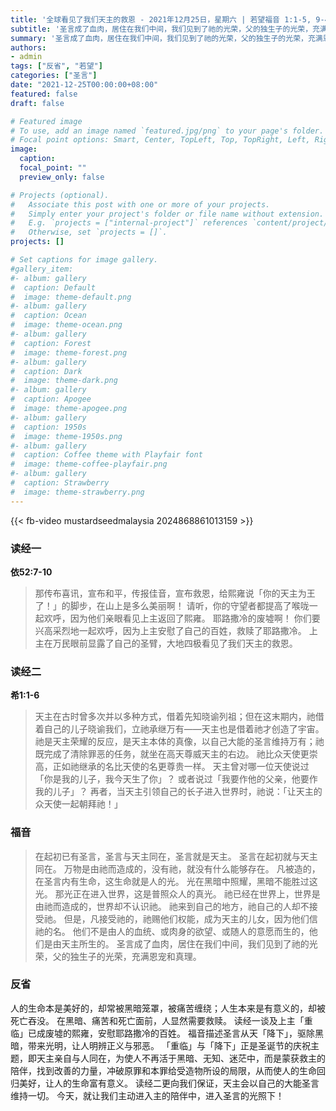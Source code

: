 ```yaml
---
title: '全球看见了我们天主的救恩 - 2021年12月25日，星期六 | 若望福音 1:1-5, 9-4'
subtitle: '圣言成了血肉，居住在我们中间，我们见到了祂的光荣，父的独生子的光荣，充满恩宠和真理。'
summary: '圣言成了血肉，居住在我们中间，我们见到了祂的光荣，父的独生子的光荣，充满恩宠和真理。'
authors:
- admin
tags: ["反省", "若望"]
categories: ["圣言"]
date: "2021-12-25T00:00:00+08:00"
featured: false
draft: false

# Featured image
# To use, add an image named `featured.jpg/png` to your page's folder.
# Focal point options: Smart, Center, TopLeft, Top, TopRight, Left, Right, BottomLeft, Bottom, BottomRight
image:
  caption:
  focal_point: ""
  preview_only: false

# Projects (optional).
#   Associate this post with one or more of your projects.
#   Simply enter your project's folder or file name without extension.
#   E.g. `projects = ["internal-project"]` references `content/project/deep-learning/index.md`.
#   Otherwise, set `projects = []`.
projects: []

# Set captions for image gallery.
#gallery_item:
#- album: gallery
#  caption: Default
#  image: theme-default.png
#- album: gallery
#  caption: Ocean
#  image: theme-ocean.png
#- album: gallery
#  caption: Forest
#  image: theme-forest.png
#- album: gallery
#  caption: Dark
#  image: theme-dark.png
#- album: gallery
#  caption: Apogee
#  image: theme-apogee.png
#- album: gallery
#  caption: 1950s
#  image: theme-1950s.png
#- album: gallery
#  caption: Coffee theme with Playfair font
#  image: theme-coffee-playfair.png
#- album: gallery
#  caption: Strawberry
#  image: theme-strawberry.png
---
```


{{< fb-video mustardseedmalaysia 2024868861013159 >}}

### 读经一
**依52:7-10**
> 那传布喜讯，宣布和平，传报佳音，宣布救恩，给熙雍说「你的天主为王了！」的脚步，在山上是多么美丽啊！ 请听，你的守望者都提高了喉咙一起欢呼，因为他们亲眼看见上主返回了熙雍。 耶路撒冷的废墟啊！ 你们要兴高采烈地一起欢呼，因为上主安慰了自己的百姓，救赎了耶路撒冷。 上主在万民眼前显露了自己的圣臂，大地四极看见了我们天主的救恩。

### 读经二
**希1:1-6**
> 天主在古时曾多次并以多种方式，借着先知晓谕列祖；但在这末期内，祂借着自己的儿子晓谕我们，立祂承继万有——天主也是借着祂才创造了宇宙。 祂是天主荣耀的反应，是天主本体的真像，以自己大能的圣言维持万有；祂既完成了清除罪恶的任务，就坐在高天尊威天主的右边。 祂比众天使更崇高，正如祂继承的名比天使的名更尊贵一样。 天主曾对哪一位天使说过「你是我的儿子，我今天生了你」？ 或者说过「我要作他的父亲，他要作我的儿子」？ 再者，当天主引领自己的长子进入世界时，祂说：「让天主的众天使一起朝拜祂！」

### 福音
> 在起初已有圣言，圣言与天主同在，圣言就是天主。 圣言在起初就与天主同在。 万物是由祂而造成的，没有祂，就没有什么能够存在。 凡被造的，在圣言内有生命，这生命就是人的光。 光在黑暗中照耀，黑暗不能胜过这光。 那光正在进入世界，这是普照众人的真光。 祂已经在世界上，世界是由祂而造成的，世界却不认识祂。 祂来到自己的地方，祂自己的人却不接受祂。 但是，凡接受祂的，祂赐他们权能，成为天主的儿女，因为他们信祂的名。 他们不是由人的血统、或肉身的欲望、或随人的意愿而生的，他们是由天主所生的。 圣言成了血肉，居住在我们中间，我们见到了祂的光荣，父的独生子的光荣，充满恩宠和真理。

### 反省
人的生命本是美好的，却常被黑暗笼罩，被痛苦缠绕；人生本来是有意义的，却被死亡吞没。 在黑暗、痛苦和死亡面前，人显然需要救赎。 读经一谈及上主「重临」已成废墟的熙雍，安慰耶路撒冷的百姓。 福音描述圣言从天「降下」，驱除黑暗，带来光明，让人明辨正义与邪恶。  「重临」与「降下」正是圣诞节的庆祝主题，即天主亲自与人同在，为使人不再活于黑暗、无知、迷茫中，而是蒙获救主的陪伴，找到改善的力量，冲破原罪和本罪给受造物所设的局限，从而使人的生命回归美好，让人的生命富有意义。 读经二更向我们保证，天主会以自己的大能圣言维持一切。 今天，就让我们主动进入主的陪伴中，进入圣言的光照下！
